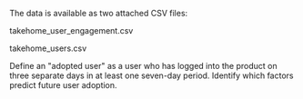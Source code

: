 The data is available as two attached CSV files:

takehome_user_engagement.csv

takehome_users.csv


Define an "adopted user" as a user who has logged into the product on three separate days in at least one seven-day period. 
Identify which factors predict future user adoption.
